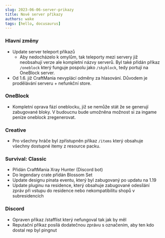 ```yaml
---
slug: 2023-06-06-server-prikazy
title: Nové server příkazy
authors: wake
tags: [hello, docusaurus]
---
```


### Hlavní změny
- Update server teleport příkazů
    - Aby nedocházelo k omylům, tak teleporty mezi servery již neobsahují verze ale kompletní názvy serverů. Byl také přidán příkaz `/oneblock` který funguje pospolu jako `/skyblock`, tedy portují na OneBlock server.
- Od 1.6. již CraftMania nevyplácí odměny za hlasování. Důvodem je prodělávání serveru + nefunkční store.

### OneBlock
- Kompletní oprava fází oneblocku, již se nemůže stát že se generují zabugované bloky. V budoucnu bude umožněna možnost si za ingame peníze oneblock zregenerovat.

### Creative
- Pro všechny hráče byl zpřístupněn příkaz `/items` který obsahuje všechny dostupné itemy z resource packu.

### Survival: Classic
- Přidán CraftMania Xray Hunter (Discord bot)
- Do legendary crate přidán Blossom Set
- Update designu pinata eventu, který byl zabugovaný po updatu na 1.19
- Update pluginu na residence, který obsahuje zabugované odesílání zpráv při vstupu do residence nebo nekompatibilitu shopů v subresidencích

### Discord
- Opraven příkaz /stafflist který nefungoval tak jak by měl
- Reputační příkaz posílá dodatečnou zprávu s označením, aby ten kdo dostal rep byl pingnut
